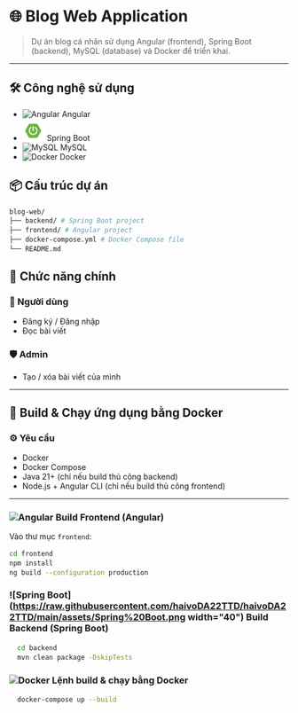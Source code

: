 # 🌐 Blog Web Application

> Dự án blog cá nhân sử dụng Angular (frontend), Spring Boot (backend), MySQL (database) và Docker để triển khai.

---

## 🛠️ Công nghệ sử dụng

- <img src="https://angular.io/assets/images/logos/angular/angular.svg" width="40" alt="Angular" /> Angular  
- <img src="https://raw.githubusercontent.com/haivoDA22TTD/haivoDA22TTD/main/assets/Spring%20Boot.png" width="40" alt="Spring Boot" /> Spring Boot
- <img src="https://www.mysql.com/common/logos/logo-mysql-170x115.png" width="40" alt="MySQL" /> MySQL  
- <img src="https://www.docker.com/wp-content/uploads/2022/03/Moby-logo.png" width="40" alt="Docker" /> Docker


## 📦 Cấu trúc dự án
```bash
blog-web/
├── backend/ # Spring Boot project
├── frontend/ # Angular project
├── docker-compose.yml # Docker Compose file
└── README.md
```
## 🧩 Chức năng chính

### 👤 Người dùng
- Đăng ký / Đăng nhập
- Đọc bài viết


### 🛡️ Admin
- Tạo / xóa bài viết của mình

---


## 🚀 Build & Chạy ứng dụng bằng Docker

### ⚙️ Yêu cầu

- Docker
- Docker Compose
- Java 21+ (chỉ nếu build thủ công backend)
- Node.js + Angular CLI (chỉ nếu build thủ công frontend)

---

### <img src="https://angular.io/assets/images/logos/angular/angular.svg" width="40" alt="Angular" /> Build Frontend (Angular)

Vào thư mục `frontend`:

```bash
cd frontend
npm install
ng build --configuration production
```

### ![Spring Boot](https://raw.githubusercontent.com/haivoDA22TTD/haivoDA22TTD/main/assets/Spring%20Boot.png width="40") Build Backend (Spring Boot)

```bash
  cd backend
  mvn clean package -DskipTests
```
### <img src="https://www.docker.com/wp-content/uploads/2022/03/Moby-logo.png" width="40" alt="Docker" /> Lệnh build & chạy bằng Docker

```bash
  docker-compose up --build
```

